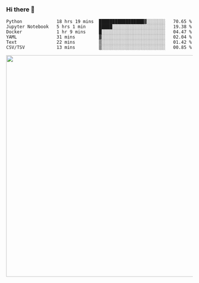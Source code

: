### Hi there 👋

<!--START_SECTION:waka-->

```text
Python             18 hrs 19 mins  █████████████████▓░░░░░░░   70.65 %
Jupyter Notebook   5 hrs 1 min     █████░░░░░░░░░░░░░░░░░░░░   19.38 %
Docker             1 hr 9 mins     █░░░░░░░░░░░░░░░░░░░░░░░░   04.47 %
YAML               31 mins         ▓░░░░░░░░░░░░░░░░░░░░░░░░   02.04 %
Text               22 mins         ▒░░░░░░░░░░░░░░░░░░░░░░░░   01.42 %
CSV/TSV            13 mins         ▒░░░░░░░░░░░░░░░░░░░░░░░░   00.85 %
```

<!--END_SECTION:waka-->

<img src="https://wakatime.com/share/@QuantumA/fc1cfcd9-4c6f-41e9-9c18-f86f6df42a11.svg?sanitize=true" width="600">

<!--
**QuantumA/QuantumA** is a ✨ _special_ ✨ repository because its `README.md` (this file) appears on your GitHub profile.

Here are some ideas to get you started:

- 🔭 I’m currently working on ...
- 🌱 I’m currently learning ...
- 👯 I’m looking to collaborate on ...
- 🤔 I’m looking for help with ...
- 💬 Ask me about ...
- 📫 How to reach me: ...
- 😄 Pronouns: ...
- ⚡ Fun fact: ...
-->
